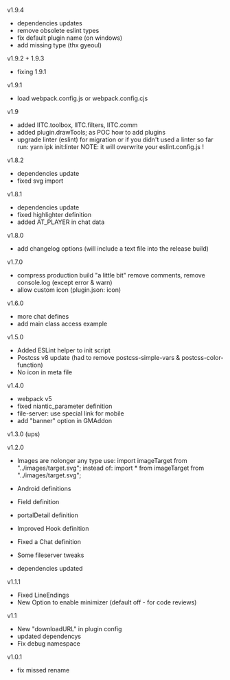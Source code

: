 v1.9.4
- dependencies updates
- remove obsolete eslint types
- fix default plugin name (on windows)
- add missing type (thx gyeoul)

v1.9.2 + 1.9.3
- fixing 1.9.1

v1.9.1
- load webpack.config.js or webpack.config.cjs

v1.9
- added IITC.toolbox, IITC.filters, IITC.comm
- added plugin.drawTools; as POC how to add plugins
- upgrade linter (eslint)
  for migration or if you didn't used a linter so far run: yarn ipk init:linter 
  NOTE: it will overwrite your eslint.config.js !

v1.8.2
- dependencies update
- fixed svg import
 
v1.8.1
- dependencies update
- fixed highlighter definition
- added AT_PLAYER in chat data

v1.8.0
- add changelog options (will include a text file into the release build)

v1.7.0
- compress production build "a little bit"
  remove comments, remove console.log (except error & warn)
- allow custom icon (plugin.json: icon)

v1.6.0
- more chat defines
- add main class access example

v1.5.0
- Added ESLint helper to init script
- Postcss v8 update (had to remove postcss-simple-vars & postcss-color-function)
- No icon in meta file

v1.4.0
- webpack v5
- fixed niantic_parameter definition
- file-server: use special link for mobile
- add "banner" option in GMAddon

v1.3.0
 (ups)

v1.2.0
- Images are nolonger any type
  use:
    import imageTarget from "../images/target.svg";
  instead of:
    import * from imageTarget from "../images/target.svg";

- Android definitions
- Field definition
- portalDetail definition
- Improved Hook definition
- Fixed a Chat definition
- Some fileserver tweaks
- dependencies updated


v1.1.1
- Fixed LineEndings
- New Option to enable minimizer (default off - for code reviews)

v1.1
- New "downloadURL" in plugin config
- updated dependencys
- Fix debug namespace

v1.0.1
- fix missed rename 
